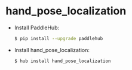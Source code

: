 # hand_pose_localization
* Install PaddleHub: 

    ```bash
    $ pip install --upgrade paddlehub
    ```

* Install hand_pose_localization: 

    ```bash
    $ hub install hand_pose_localization
    ```
